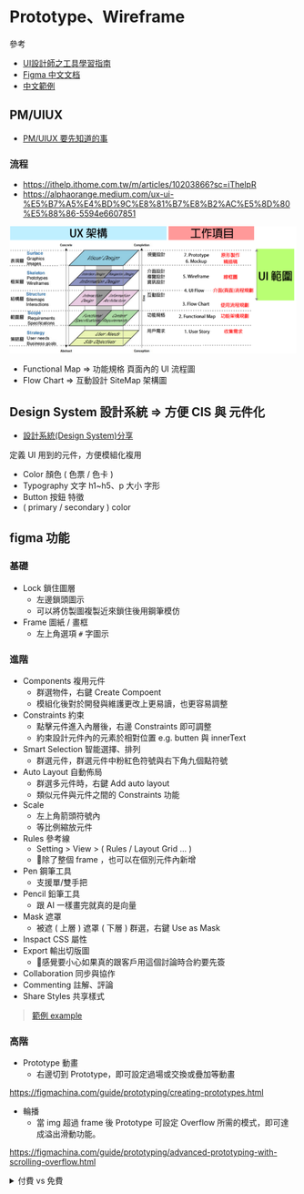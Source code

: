 # Prototype、Wireframe

參考
* [UI設計師之工具學習指南](https://ithelp.ithome.com.tw/users/20112563/ironman/3828)
* [Figma 中文文档](https://figmachina.com/)
* [中文範例](https://www.figma.com/file/W0k3y7XqsNUboh1k39srLP/Figma-Basics-(%E4%B8%AD%E6%96%87)?node-id=0%3A286)

## PM/UIUX

* [PM/UIUX 要先知道的事](https://ithelp.ithome.com.tw/m/users/20112529/ironman/2059)

### 流程

* <https://ithelp.ithome.com.tw/m/articles/10203866?sc=iThelpR>
* <https://alphaorange.medium.com/ux-ui-%E5%B7%A5%E4%BD%9C%E8%81%B7%E8%B2%AC%E5%8D%80%E5%88%86-5594e6607851>

![alt](/assets/img/1_fKy0S_xqMWOrbvreWDNpAw.png)

* Functional Map => 功能規格 頁面內的 UI 流程圖
* Flow Chart => 互動設計 SiteMap 架構圖

## Design System 設計系統 => 方便 CIS 與 元件化

* [設計系統(Design System)分享](https://medium.com/uxeastmeetswest/%E8%A8%AD%E8%A8%88%E7%B3%BB%E7%B5%B1-design-system-%E5%88%86%E4%BA%AB-4e9052fa017)

定義 UI 用到的元件，方便模組化複用

* Color 顏色 ( 色票 / 色卡 )
* Typography 文字 h1~h5、p 大小 字形
* Button 按鈕 特徵
* ( primary / secondary ) color

## figma 功能

### 基礎

* Lock 鎖住圖層
  * 左邊鎖頭圖示
  * 可以將仿製圖複製近來鎖住後用鋼筆模仿
* Frame 圖紙 / 畫框
  * 左上角選項 `#` 字圖示

### 進階

* Components 複用元件
  * 群選物件，右鍵 Create Compoent
  * 模組化後對於開發與維護更改上更易讀，也更容易調整
* Constraints 約束
  * 點擊元件進入內層後，右邊 Constraints 即可調整
  * 約束設計元件內的元素於相對位置 e.g. butten 與 innerText
* Smart Selection 智能選擇、排列
  * 群選元件，群選元件中粉紅色符號與右下角九個點符號
* Auto Layout 自動佈局
  * 群選多元件時，右鍵 Add auto layout
  * 類似元件與元件之間的 Constraints 功能
* Scale
  * 左上角箭頭符號內
  * 等比例縮放元件
* Rules 參考線
  * Setting > View > ( Rules / Layout Grid ... )
  * :triangular_flag_on_post:除了整個 frame ，也可以在個別元件內新增
* Pen 鋼筆工具
  * 支援單/雙手把
* Pencil 鉛筆工具
  * 跟 AI 一樣畫完就真的是向量
* Mask 遮罩
  * 被遮 ( 上層 ) 遮罩 ( 下層 ) 群選，右鍵 Use as Mask
* Inspact CSS 屬性
* Export 輸出切版圖
  * :triangular_flag_on_post:感覺要小心如果真的跟客戶用這個討論時合約要先簽
* Collaboration 同步與協作
* Commenting 註解、評論
* Share Styles 共享樣式

> [範例 example](https://www.figma.com/file/9wkJBpQzAdw8ECQaKEsflM/12%E5%B1%86%E9%90%B5%E4%BA%BA%E8%B3%BD?node-id=2%3A58)

### 高階

* Prototype 動畫
  * 右邊切到 Prototype，即可設定過場或交換或疊加等動畫

<https://figmachina.com/guide/prototyping/creating-prototypes.html>

* 輪播
  * 當 img 超過 frame 後 Prototype 可設定 Overflow 所需的模式，即可達成溢出滑動功能。

<https://figmachina.com/guide/prototyping/advanced-prototyping-with-scrolling-overflow.html>

<details>
 <summary>付費 vs 免費</summary>

### 初级版（Starter）- 免费
这是你创建个人帐户时的默认版本，允许你与最多一个其他设计师合作完成项目。

* 无限的文件存储空间
* 30 天版本历史记录
* 3 个项目
* 2 个编辑者
* 团队样式库

### 教育版（Education）- 免费
如果你是被认可教育机构的成员，那么你可以免费使用 Figma 专业版的所有功能：

* 无限的文件存储空间
* 无限的版本历史记录
* 无限的项目
* 无限的编辑者
* 团队样式库
* 团队组件库
* Slack 集成（评论通知）
* 私人项目（团队内可以创建私人项目，只有通过邀请才能加入）

</details>
